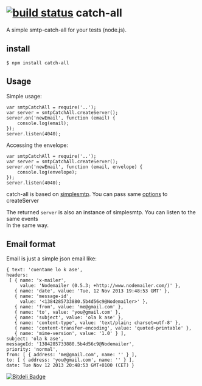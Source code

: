 [![build status](https://secure.travis-ci.org/revington/catch-all.png)](http://travis-ci.org/revington/catch-all)
catch-all
=========

A simple smtp-catch-all for your tests (node.js).  

## install

    $ npm install catch-all

## Usage

Simple usage:

    var smtpCatchAll = require('..');
    var server = smtpCatchAll.createServer();
    server.on('newEmail', function (email) {
        console.log(email);
    });
    server.listen(4040);

Accessing the envelope:

    var smtpCatchAll = require('..');
    var server = smtpCatchAll.createServer();
    server.on('newEmail', function (email, envelope) {
        console.log(envelope);
    });
    server.listen(4040);

catch-all is based on [simplesmtp](https://github.com/andris9/simplesmtp). You can pass same [options](https://github.com/andris9/simplesmtp#advanced-smtp-server) to createServer  

The returned `server` is also an instance of simplesmtp. You can listen to the same events  
In the same way.
## Email format

Email is just a simple json email like:

    { text: 'cuentame lo k ase',
    headers: 
     [ { name: 'x-mailer',
         value: 'Nodemailer (0.5.3; +http://www.nodemailer.com/)' },
       { name: 'date', value: 'Tue, 12 Nov 2013 19:48:53 GMT' },
       { name: 'message-id',
         value: '<1384285733880.5b4d56c9@Nodemailer>' },
       { name: 'from', value: 'me@gmail.com' },
       { name: 'to', value: 'you@gmail.com' },
       { name: 'subject', value: 'ola k ase' },
       { name: 'content-type', value: 'text/plain; charset=utf-8' },
       { name: 'content-transfer-encoding', value: 'quoted-printable' },
       { name: 'mime-version', value: '1.0' } ],
    subject: 'ola k ase',
    messageId: '1384285733880.5b4d56c9@Nodemailer',
    priority: 'normal',
    from: [ { address: 'me@gmail.com', name: '' } ],
    to: [ { address: 'you@gmail.com', name: '' } ],
    date: Tue Nov 12 2013 20:48:53 GMT+0100 (CET) }



[![Bitdeli Badge](https://d2weczhvl823v0.cloudfront.net/revington/catch-all/trend.png)](https://bitdeli.com/free "Bitdeli Badge")

